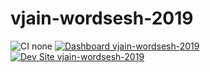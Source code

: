 # vjain-wordsesh-2019

![CI none](https://img.shields.io/badge/ci-none-orange.svg)
[![Dashboard vjain-wordsesh-2019](https://img.shields.io/badge/dashboard-vjain_wordsesh_2019-yellow.svg)](https://dashboard.pantheon.io/sites/3dbd9062-516f-4a56-89e4-8f5c17e496a3#dev/code)
[![Dev Site vjain-wordsesh-2019](https://img.shields.io/badge/site-vjain_wordsesh_2019-blue.svg)](http://dev-vjain-wordsesh-2019.pantheonsite.io/)